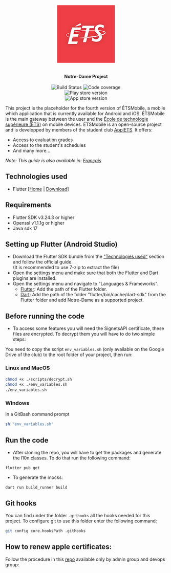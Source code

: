 <div align="center">
  <img src="https://raw.githubusercontent.com/ApplETS/Notre-Dame/master/docs/images/ETS_logo.png"  alt="ETS"/>
  <p>
    <br /><strong>Notre-Dame Project</strong>
    <br />
    <br />
    <a href="https://github.com/ApplETS/Notre-Dame/actions/workflows/master-workflow.yaml" style="text-decoration: none;">
        <img src="https://github.com/ApplETS/Notre-Dame/actions/workflows/master-workflow.yaml/badge.svg?branch=master" alt="Build Status"/>
    </a>
    <img src="https://img.shields.io/endpoint?url=https://gist.githubusercontent.com/clubapplets-server/e51406de3b919a69f396642a2bcb413c/raw/notre_dame_master_badge_coverage.json" alt="Code coverage"/>
    <br />
    <img src="https://img.shields.io/endpoint?color=green&logo=google-play&logoColor=green&url=https%3A%2F%2Fplay.cuzi.workers.dev%2Fplay%3Fi%3Dca.etsmtl.applets.etsmobile%26l%3DPlay%2520Store%2520version%26m%3Dv%24version" alt="Play store version"/>
    <br />
    <img src="https://img.shields.io/itunes/v/557463461?label=App%20Store%20version&logo=appstore" alt="App store version"/>
    <br />
  </p>
</div>

This project is the placeholder for the fourth version of ÉTSMobile, a mobile which application that is currently
available for Android and iOS. ÉTSMobile is the main gateway between the user and
the [École de technologie supérieure (ÉTS)](https://www.etsmtl.ca/) on mobile devices. ÉTSMobile is an open-source
project and is developped by members of the student club [ApplETS](https://clubapplets.ca/). It offers:

* Access to evaluation grades
* Access to the student's schedules
* And many more...

_Note: This guide is also available in: [Français](README.fr.md)_

## Technologies used

* Flutter [[Home](https://docs.flutter.dev) |
  [Download](https://docs.flutter.dev/get-started/install)]

## Requirements

- Flutter SDK v3.24.3 or higher
- Openssl v1.1.1g or higher
- Java sdk 17

## Setting up Flutter (Android Studio)

- Download the Flutter SDK bundle from the ["Technologies used"](#technologies-used) section and
  follow the official guide.<br>
  (It is recommended to use 7-zip to extract the file)
- Open the settings menu and make sure that both the Flutter and Dart plugins are
  installed.
- Open the settings menu and navigate to "Languages & Frameworks".
  - <ins>Flutter</ins>: Add the path of the Flutter folder.
  - <ins>Dart</ins>: Add the path of the folder "flutter/bin/cache/dart-sdk" from the Flutter folder
    and add Notre-Dame as a supported project.

## Before running the code

- To access some features you will need the SignetsAPI certificate, these files are encrypted. To decrypt them you will have to do two simple steps:

You need to copy the script `env_variables.sh` (only available on the Google Drive of the club) to the root folder of your project, then run:

### Linux and MacOS

```sh
chmod +x ./scripts/decrypt.sh
chmod +x ./env_variables.sh
./env_variables.sh
```

### Windows

In a GitBash command prompt
```sh
sh "env_variables.sh"
```

## Run the code

- After cloning the repo, you will have to get the packages and generate the l10n classes. To do that run the following
  command:
```
flutter pub get
```

- To generate the mocks:
```
dart run build_runner build
```

## Git hooks

You can find under the folder `.githooks` all the hooks needed for this project. To configure git to use this folder
enter the following command:

```bash
git config core.hooksPath .githooks
```

## How to renew apple certificates:

Follow the procedure in this [repo](https://github.com/ApplETS/fastlane-ios-certificates/blob/master/README.md) available only by admin group and devops group:
